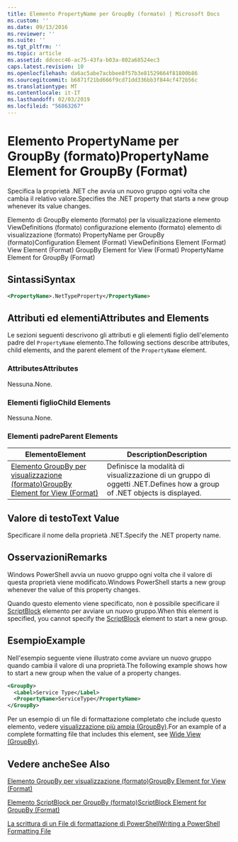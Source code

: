 ```yaml
---
title: Elemento PropertyName per GroupBy (formato) | Microsoft Docs
ms.custom: ''
ms.date: 09/13/2016
ms.reviewer: ''
ms.suite: ''
ms.tgt_pltfrm: ''
ms.topic: article
ms.assetid: ddcecc46-ac75-43fa-b03a-802a68524ec3
caps.latest.revision: 10
ms.openlocfilehash: da6ac5abe7acbbee8f57b3e81529664f81800b86
ms.sourcegitcommit: b6871f21bd666f9cd71dd336bb3f844cf472b56c
ms.translationtype: MT
ms.contentlocale: it-IT
ms.lasthandoff: 02/03/2019
ms.locfileid: "56863267"
---
```

# <a name="propertyname-element-for-groupby-format"></a><span data-ttu-id="7fe5f-102">Elemento PropertyName per GroupBy (formato)</span><span class="sxs-lookup"><span data-stu-id="7fe5f-102">PropertyName Element for GroupBy (Format)</span></span>

<span data-ttu-id="7fe5f-103">Specifica la proprietà .NET che avvia un nuovo gruppo ogni volta che cambia il relativo valore.</span><span class="sxs-lookup"><span data-stu-id="7fe5f-103">Specifies the .NET property that starts a new group whenever its value changes.</span></span>

<span data-ttu-id="7fe5f-104">Elemento di GroupBy elemento (formato) per la visualizzazione elemento ViewDefinitions (formato) configurazione elemento (formato) elemento di visualizzazione (formato) PropertyName per GroupBy (formato)</span><span class="sxs-lookup"><span data-stu-id="7fe5f-104">Configuration Element (Format) ViewDefinitions Element (Format) View Element (Format) GroupBy Element for View (Format) PropertyName Element for GroupBy (Format)</span></span>

## <a name="syntax"></a><span data-ttu-id="7fe5f-105">Sintassi</span><span class="sxs-lookup"><span data-stu-id="7fe5f-105">Syntax</span></span>

```xml
<PropertyName>.NetTypeProperty</PropertyName>
```

## <a name="attributes-and-elements"></a><span data-ttu-id="7fe5f-106">Attributi ed elementi</span><span class="sxs-lookup"><span data-stu-id="7fe5f-106">Attributes and Elements</span></span>

<span data-ttu-id="7fe5f-107">Le sezioni seguenti descrivono gli attributi e gli elementi figlio dell'elemento padre del `PropertyName` elemento.</span><span class="sxs-lookup"><span data-stu-id="7fe5f-107">The following sections describe attributes, child elements, and the parent element of the `PropertyName` element.</span></span>

### <a name="attributes"></a><span data-ttu-id="7fe5f-108">Attributes</span><span class="sxs-lookup"><span data-stu-id="7fe5f-108">Attributes</span></span>

<span data-ttu-id="7fe5f-109">Nessuna.</span><span class="sxs-lookup"><span data-stu-id="7fe5f-109">None.</span></span>

### <a name="child-elements"></a><span data-ttu-id="7fe5f-110">Elementi figlio</span><span class="sxs-lookup"><span data-stu-id="7fe5f-110">Child Elements</span></span>

<span data-ttu-id="7fe5f-111">Nessuna.</span><span class="sxs-lookup"><span data-stu-id="7fe5f-111">None.</span></span>

### <a name="parent-elements"></a><span data-ttu-id="7fe5f-112">Elementi padre</span><span class="sxs-lookup"><span data-stu-id="7fe5f-112">Parent Elements</span></span>

|<span data-ttu-id="7fe5f-113">Elemento</span><span class="sxs-lookup"><span data-stu-id="7fe5f-113">Element</span></span>|<span data-ttu-id="7fe5f-114">Description</span><span class="sxs-lookup"><span data-stu-id="7fe5f-114">Description</span></span>|
|-------------|-----------------|
|[<span data-ttu-id="7fe5f-115">Elemento GroupBy per visualizzazione (formato)</span><span class="sxs-lookup"><span data-stu-id="7fe5f-115">GroupBy Element for View (Format)</span></span>](./groupby-element-for-view-format.md)|<span data-ttu-id="7fe5f-116">Definisce la modalità di visualizzazione di un gruppo di oggetti .NET.</span><span class="sxs-lookup"><span data-stu-id="7fe5f-116">Defines how a group of .NET objects is displayed.</span></span>|

## <a name="text-value"></a><span data-ttu-id="7fe5f-117">Valore di testo</span><span class="sxs-lookup"><span data-stu-id="7fe5f-117">Text Value</span></span>

<span data-ttu-id="7fe5f-118">Specificare il nome della proprietà .NET.</span><span class="sxs-lookup"><span data-stu-id="7fe5f-118">Specify the .NET property name.</span></span>

## <a name="remarks"></a><span data-ttu-id="7fe5f-119">Osservazioni</span><span class="sxs-lookup"><span data-stu-id="7fe5f-119">Remarks</span></span>

<span data-ttu-id="7fe5f-120">Windows PowerShell avvia un nuovo gruppo ogni volta che il valore di questa proprietà viene modificato.</span><span class="sxs-lookup"><span data-stu-id="7fe5f-120">Windows PowerShell starts a new group whenever the value of this property changes.</span></span>

<span data-ttu-id="7fe5f-121">Quando questo elemento viene specificato, non è possibile specificare il [ScriptBlock](./scriptblock-element-for-groupby-format.md) elemento per avviare un nuovo gruppo.</span><span class="sxs-lookup"><span data-stu-id="7fe5f-121">When this element is specified, you cannot specify the [ScriptBlock](./scriptblock-element-for-groupby-format.md) element to start a new group.</span></span>

## <a name="example"></a><span data-ttu-id="7fe5f-122">Esempio</span><span class="sxs-lookup"><span data-stu-id="7fe5f-122">Example</span></span>

<span data-ttu-id="7fe5f-123">Nell'esempio seguente viene illustrato come avviare un nuovo gruppo quando cambia il valore di una proprietà.</span><span class="sxs-lookup"><span data-stu-id="7fe5f-123">The following example shows how to start a new group when the value of a property changes.</span></span>

```xml
<GroupBy>
  <Label>Service Type</Label>
  <PropertyName>ServiceType</PropertyName>
</GroupBy>

```

<span data-ttu-id="7fe5f-124">Per un esempio di un file di formattazione completato che include questo elemento, vedere [visualizzazione più ampia (GroupBy)](./wide-view-groupby.md).</span><span class="sxs-lookup"><span data-stu-id="7fe5f-124">For an example of a complete formatting file that includes this element, see [Wide View (GroupBy)](./wide-view-groupby.md).</span></span>

## <a name="see-also"></a><span data-ttu-id="7fe5f-125">Vedere anche</span><span class="sxs-lookup"><span data-stu-id="7fe5f-125">See Also</span></span>

[<span data-ttu-id="7fe5f-126">Elemento GroupBy per visualizzazione (formato)</span><span class="sxs-lookup"><span data-stu-id="7fe5f-126">GroupBy Element for View (Format)</span></span>](./groupby-element-for-view-format.md)

[<span data-ttu-id="7fe5f-127">Elemento ScriptBlock per GroupBy (formato)</span><span class="sxs-lookup"><span data-stu-id="7fe5f-127">ScriptBlock Element for GroupBy (Format)</span></span>](./scriptblock-element-for-groupby-format.md)

[<span data-ttu-id="7fe5f-128">La scrittura di un File di formattazione di PowerShell</span><span class="sxs-lookup"><span data-stu-id="7fe5f-128">Writing a PowerShell Formatting File</span></span>](./writing-a-powershell-formatting-file.md)
